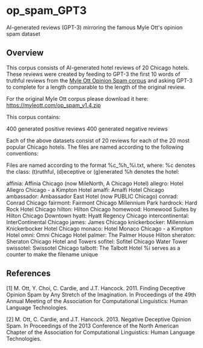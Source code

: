 # op_spam_GPT3
AI-generated reviews (GPT-3) mirroring the famous Myle Ott's opinion spam dataset

## Overview
This corpus consists of AI-generated hotel reviews of 20 Chicago hotels.
These reviews were created by feeding to GPT-3 the first 10 words of truthful reviews from the <A HREF="https://myleott.com/op-spam.html">Myle Ott Opinion Spam corpus</A> and asking GPT-3 to complete for a length comparable to the length of the original review.

For the original Myle Ott corpus please download it here: https://myleott.com/op_spam_v1.4.zip

This corpus contains:

400 generated positive reviews
400 generated negative reviews

Each of the above datasets consist of 20 reviews for each of the 20 most popular Chicago hotels.
The files are named according to the following conventions:

Files are named according to the format %c_%h_%i.txt, where:
%c denotes the class: (t)ruthful, (d)eceptive or (g)enerated
%h denotes the hotel:

affinia: Affinia Chicago (now MileNorth, A Chicago Hotel)
allegro: Hotel Allegro Chicago - a Kimpton Hotel
amalfi: Amalfi Hotel Chicago
ambassador: Ambassador East Hotel (now PUBLIC Chicago)
conrad: Conrad Chicago
fairmont: Fairmont Chicago Millennium Park
hardrock: Hard Rock Hotel Chicago
hilton: Hilton Chicago
homewood: Homewood Suites by Hilton Chicago Downtown
hyatt: Hyatt Regency Chicago
intercontinental: InterContinental Chicago
james: James Chicago
knickerbocker: Millennium Knickerbocker Hotel Chicago
monaco: Hotel Monaco Chicago - a Kimpton Hotel
omni: Omni Chicago Hotel
palmer: The Palmer House Hilton
sheraton: Sheraton Chicago Hotel and Towers
sofitel: Sofitel Chicago Water Tower
swissotel: Swissotel Chicago
talbott: The Talbott Hotel
%i serves as a counter to make the filename unique

## References

[1] M. Ott, Y. Choi, C. Cardie, and J.T. Hancock. 2011. Finding Deceptive Opinion Spam by Any Stretch of the Imagination. In Proceedings of the 49th Annual Meeting of the Association for Computational Linguistics: Human Language Technologies.

[2] M. Ott, C. Cardie, and J.T. Hancock. 2013. Negative Deceptive Opinion Spam. In Proceedings of the 2013 Conference of the North American Chapter of the Association for Computational Linguistics: Human Language Technologies.
